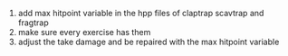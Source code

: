 1) add max hitpoint variable in the hpp files of claptrap scavtrap and fragtrap  
2) make sure every exercise has them
3) adjust the take damage and be repaired with the max hitpoint variable